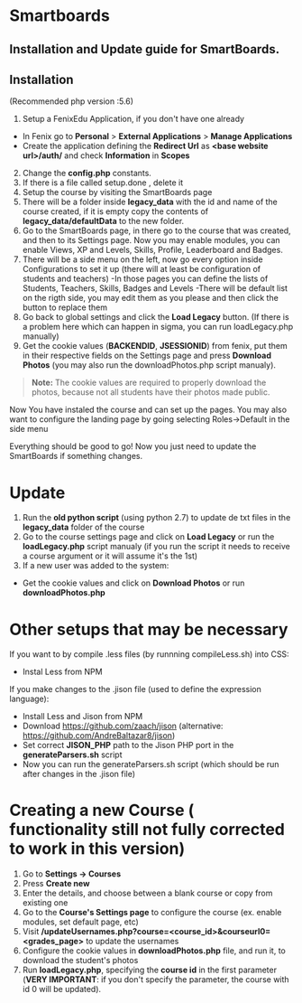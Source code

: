 Smartboards
=
Installation and Update guide for SmartBoards.
---
Installation
-

(Recommended php version :5.6)


1. Setup a FenixEdu Application, if you don't have one already
  - In Fenix go to **Personal** &gt; **External Applications** &gt; **Manage Applications**
  - Create the application defining the **Redirect Url** as **&lt;base website url&gt;/auth/** and check **Information** in **Scopes**
2. Change the **config.php** constants.
3. If there is a file called setup.done , delete it
4. Setup the course by visiting the SmartBoards page
5. There will be a folder inside **legacy_data** with the id and name of the course created, if it is empty copy the contents of **legacy_data/defaultData** to the new folder.
6. Go to the SmartBoards page, in there go to the course that was created, and then to its Settings page. Now you may enable modules, you can enable Views, XP and Levels, Skills, Profile, Leaderboard and Badges.
7. There will be a side menu on the left, now go every option inside Configurations to set it up (there will at least be configuration of students and teachers)
 -In those pages you can define the lists of Students, Teachers, Skills, Badges and Levels
 -There will be default list on the rigth side, you may edit them as you please and then click the button to replace them
8. Go back to global settings and click the **Load Legacy** button. (If there is a problem here which can happen in sigma, you can run loadLegacy.php manually)
9. Get the cookie values (**BACKENDID**, **JSESSIONID**) from fenix, put them in their respective fields on the Settings page and press **Download Photos** (you may also run the downloadPhotos.php script manualy).
> **Note:** The cookie values are required to properly download the photos, because not all students have their photos made public.

Now You have instaled the course and can set up the pages.
You may also want to configure the landing page by going selecting Roles->Default in the side menu

Everything should be good to go! Now you just need to update the SmartBoards if something changes.


Update
=

1. Run the **old python script** (using python 2.7) to update de txt files in the **legacy_data** folder of the course
2. Go to the course settings page and click on **Load Legacy** or run the **loadLegacy.php** script manualy (if you run the script it needs to receive a course argument or it will assume it's the 1st)
3. If a new user was added to the system:
  - Get the cookie values and click on **Download Photos** or run **downloadPhotos.php**


Other setups that may be necessary
=
If you want to by compile .less files (by runnning compileLess.sh) into CSS:
  - Instal Less from NPM 

If you make changes to the .jison file (used to define the expression language):
  - Install Less and Jison from NPM
  - Download https://github.com/zaach/jison (alternative: https://github.com/AndreBaltazar8/jison)
  - Set correct **JISON_PHP** path to the Jison PHP port in the **generateParsers.sh** script
  - Now you can run the generateParsers.sh script (which should be run after changes in the .jison file)


Creating a new Course ( functionality still not fully corrected to work in this version)
=

1. Go to **Settings -> Courses**
2. Press **Create new**
3. Enter the details, and choose between a blank course or copy from existing one
4. Go to the **Course's Settings page** to configure the course (ex. enable modules, set default page, etc)
5. Visit **/updateUsernames.php?course=&lt;course_id&gt;&courseurl0=&lt;grades_page&gt;** to update the usernames
6. Configure the cookie values in **downloadPhotos.php** file, and run it, to download the student's photos
7. Run **loadLegacy.php**, specifying the **course id** in the first parameter (**VERY IMPORTANT**: if you don't specify the parameter, the course with id 0 will be updated).

